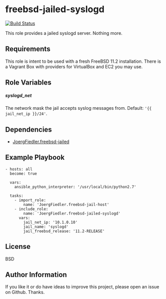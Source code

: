freebsd-jailed-syslogd
======================

[![Build Status](https://travis-ci.org/JoergFiedler/freebsd-jailed-syslogd.svg?branch=master)](https://travis-ci.org/JoergFiedler/freebsd-jailed-syslogd)

This role provides a jailed syslogd server. Nothing more.

Requirements
------------

This role is intent to be used with a fresh FreeBSD 11.2 installation. There is a Vagrant Box with providers for VirtualBox and EC2 you may use.

Role Variables
--------------

##### syslogd_net

The network mask the jail accepts syslog messages from. Default: `'{{ jail_net_ip }}/24'`.

Dependencies
------------

- [JoergFiedler.freebsd-jailed](https://galaxy.ansible.com/joergfiedler/freebsd-jailed)

Example Playbook
----------------

    - hosts: all
      become: true
    
      vars:
        ansible_python_interpreter: '/usr/local/bin/python2.7'
    
      tasks:
        - import_role:
            name: 'JoergFiedler.freebsd-jail-host'
        - include_role:
            name: 'JoergFiedler.freebsd-jailed-syslogd'
          vars:
            jail_net_ip: '10.1.0.10'
            jail_name: 'syslogd'
            jail_freebsd_release: '11.2-RELEASE'
        
License
-------

BSD

Author Information
------------------

If you like it or do have ideas to improve this project, please open an issue on Github. Thanks.

